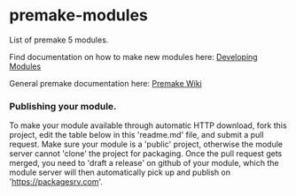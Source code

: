 # premake-modules
List of premake 5 modules.

Find documentation on how to make new modules here:
[Developing Modules](https://github.com/premake/premake-core/wiki/Developing-Modules)

General premake documentation here:
[Premake Wiki](https://github.com/premake/premake-core/wiki)

### Publishing your module.

To make your module available through automatic HTTP download, fork this project, edit the table below in this 'readme.md' file, and submit a pull request. Make sure your module is a 'public' project, otherwise the module server cannot 'clone' the project for packaging. Once the pull request gets merged, you need to 'draft a release' on github of your module, which the module server will then automatically pick up and publish on 'https://packagesrv.com'.
